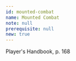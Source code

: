 ```yaml
---
id: mounted-combat
name: Mounted Combat
note: null
prerequisite: null
new: true
---
```

Player's Handbook, p. 168